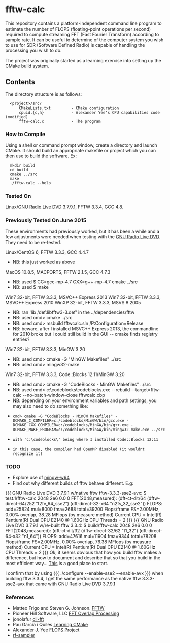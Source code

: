 # fftw-calc

This repository contains a platform-independent command line program to estimate the number of FLOPS (floating-point operations per second) required to compute streaming FFT (Fast Fourier Transform) according to sample rate.  It can be useful to determine of the computer system you wish to use for SDR (Software Defined Radio) is capable of handling the processing you wish to do.

The project was originally started as a learning exercise into setting up the CMake build system.

## Contents

The directory structure is as follows:

      <project>/src/
          CMakeLists.txt         - CMake configuration
          cpuid.{c,h}            - Alexander Yee's CPU capabilities code (modified)
          fftw-calc.c            - The program

### How to Compile

Using a shell or command prompt window, create a directory and launch CMake.  It should build an appropriate makefile or project which you can then use to build the software.  Ex:

      mkdir build
      cd build
      cmake ../src
      make
      ./fftw-calc --help

### Tested On

Linux/[GNU Radio Live DVD](http://gnuradio.org/redmine/projects/gnuradio/wiki/GNURadioLiveDVD) 3.7.9.1, FFTW 3.3.4, GCC 4.8.

### Previously Tested On June 2015

These environments had previously worked, but it has been a while and a few adjustments were needed when testing with the [GNU Radio Live DVD](http://gnuradio.org/redmine/projects/gnuradio/wiki/GNURadioLiveDVD).  They need to be re-tested.

Linux/CentOS 6, FFTW 3.3.3, GCC 4.4.7
  - NB: this just worked as above

MacOS 10.8.5, MACPORTS, FFTW 2.1.5, GCC 4.7.3
  - NB: used $ CC=gcc-mp-4.7 CXX=g++-mp-4.7 cmake ../src
  - NB: used $ make

Win7  32-bit, FFTW 3.3.3, MSVC++ Express 2013
Win7  32-bit, FFTW 3.3.3, MSVC++ Express 2010
WinXP 32-bit, FFTW 3.3.3, MSVS 8 2005
  - NB: ran 'lib /def:libfftw3-3.def' in the ../dependencies/fftw
  - NB: used cmd> cmake ../src
  - NB: used cmd> msbuild fftwcalc.sln /P:Configuration=Release
  - NB: beware, after I installed MSVC++ Express 2013, the commandline for 2010 broke but I could still build in the GUI -- cmake finds registry entries?

Win7 32-bit, FFTW 3.3.3, MinGW 3.20
  - NB: used cmd> cmake -G "MinGW Makefiles" ../src
  - NB: used cmd> mingw32-make

Win7 32-bit, FFTW 3.3.3, Code::Blocks 12.11/MinGW 3.20
  - NB: used cmd> cmake -G "CodeBlocks - MinGW Makefiles" ../src
  - NB: used cmd> c:\codeblocks\codeblocks.exe --rebuild --target=fftw-calc --no-batch-window-close fftwcalc.cbp
  - NB: depending on your environment variables and path settings, you may also need to do something like:
  -     cmd> cmake -G "CodeBlocks - MinGW Makefiles" -DCMAKE_C_COMPILER=c:/codeblocks/MinGW/bin/gcc.exe -DCMAKE_CXX_COMPILER=c:/codeblocks/MinGW/bin/g++.exe -DCMAKE_MAKE_PROGRAM=c:/codeblocks/MinGW/bin/mingw32-make.exe ../src
  -     with 'c:\codeblocks\' being where I installed Code::Blocks 12:11
  -     in this case, the compiler had OpenMP disabled (it wouldnt recognize it)

### TODO

- Explore use of [mingw-w64](http://mingw-w64.org/doku.php)
- Find out why different builds of fftw behave different.  E.g:

{{{ GNU Radio Live DVD 3.7.9.1 w/native fftw fftw-3.3.3-sse2-avx:
$ test.1/fftw-calc 2048 2e6 0.0 0
FFT(2048,measured):
(dft-ct-dit/64
  (dftw-direct-64/252 "t2fv_64_sse2")
  (dft-direct-32-x64 "n2fv_32_sse2"))
FLOPS: add=25824 mul=8000 fma=2688 total=39200 Flops/frame
FS=2.00MHz, 0.00% overlap, 38.28 MFlops (by measure method)
Current CPU = Intel(R) Pentium(R) Dual  CPU  E2140  @ 1.60GHz
CPU Threads = 2
}}}
{{{ GNU Radio Live DVD 3.7.9.1 w/re-built fftw 3.3.4:
$ build/fftw-calc 2048 2e6 0.0 0
FFT(2048,measured):
(dft-ct-dit/32
  (dftw-direct-32/62 "t1_32")
  (dft-direct-64-x32 "n1_64"))
FLOPS: add=47616 mul=11904 fma=9344 total=78208 Flops/frame
FS=2.00MHz, 0.00% overlap, 76.38 MFlops (by measure method)
Current CPU = Intel(R) Pentium(R) Dual  CPU  E2140  @ 1.60GHz
CPU Threads = 2
}}}
Ok, it seems obvious that how you build fftw makes a difference, but how to document and describe that so that you build in the most efficient way...  [This](http://www.fftw.org/fftw3_doc/Installation-on-Unix.html#Installation-on-Unix) is a good place to start.

I confirm that by using {{{ ./configure --enable-sse2 --enable-avx }}} when building fftw 3.3.4, I get the same performance as the native fftw 3.3.3-sse2-avx that came with GNU Radio Live DVD 3.7.9.1

### References

- Matteo Frigo and Steven G. Johnson. [FFTW](http://www.fftw.org/fftw3_doc/Using-Plans.html#Using-Plans)
- Pioneer Hill Software, LLC [FFT Overlap Processing](https://www.spectraplus.com/DT_help/overlap_percentage.htm)
- jonolafur [cli-fft](http://sourceforge.net/projects/cli-fft/)
- Pau Garcia i Quiles [Learning CMake](http://www.elpauer.org/stuff/learning_cmake.pdf)
- Alexander J. Yee [FLOPS Project](https://github.com/Mysticial/Flops)
- [rf-sampler](http://sourceforge.net/p/rf-sampler/code/HEAD/tree/trunk/software/fftw-calc/)
